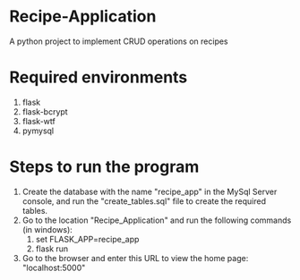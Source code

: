 # Recipe-Application
A python project to implement CRUD operations on recipes

# Required environments
1. flask
2. flask-bcrypt
3. flask-wtf
4. pymysql

# Steps to run the program
1. Create the database with the name "recipe_app" in the MySql Server console, and run the "create_tables.sql" file to create the required tables.
2. Go to the location "Recipe_Application" and run the following commands (in windows):
    1. set FLASK_APP=recipe_app
    2. flask run
3. Go to the browser and enter this URL to view the home page: "localhost:5000"
